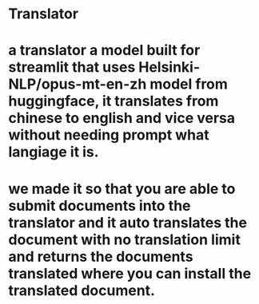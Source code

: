 # Translator

# a translator a model built for streamlit that uses Helsinki-NLP/opus-mt-en-zh model from huggingface, it translates from chinese to english and vice versa without needing prompt what langiage it is.

# we made it so that you are able to submit documents into the translator and it auto translates the document with no translation limit and returns the documents translated where you can install the translated document.
